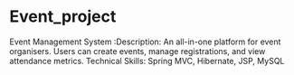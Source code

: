 # Event_project
Event Management System :Description: An all-in-one platform for event organisers. Users can create events, manage  registrations, and view attendance metrics.  Technical Skills: Spring MVC, Hibernate, JSP, MySQL
